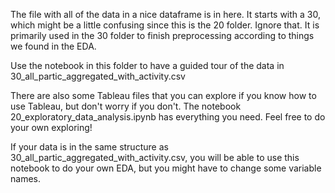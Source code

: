 The file with all of the data in a nice dataframe is in here. It starts with a 30, which might be a little confusing since this is the 20 folder. Ignore that. It is primarily used in the 30 folder to finish preprocessing according to things we found in the EDA.

Use the notebook in this folder to have a guided tour of the data in 30_all_partic_aggregated_with_activity.csv

There are also some Tableau files that you can explore if you know how to use Tableau, but don't worry if you don't. The notebook 20_exploratory_data_analysis.ipynb has everything you need. Feel free to do your own exploring!

If your data is in the same structure as 30_all_partic_aggregated_with_activity.csv, you will be able to use this notebook to do your own EDA, but you might have to change some variable names.